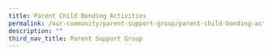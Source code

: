 ```yaml
---
title: Parent Child Bonding Activities
permalink: /our-community/parent-support-group/parent-child-bonding-activities
description: ""
third_nav_title: Parent Support Group
---
```

